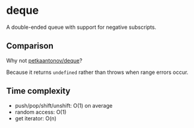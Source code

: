 # deque

A double-ended queue with support for negative subscripts.

## Comparison

Why not [petkaantonov/deque](https://github.com/petkaantonov/deque)?

Because it returns `undefined` rather than throws when range errors occur.

## Time complexity

- push/pop/shift/unshift: O(1) on average
- random access: O(1)
- get iterator: O(n)
